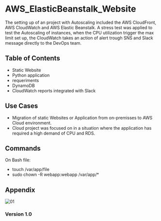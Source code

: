 # AWS_ElasticBeanstalk_Website

The setting up of an project with Autoscaling included the AWS CloudFront, AWS CloudWatch and AWS Elastic Beanstalk. A stress test was applied to test the Autoscaling of instances, when the CPU utilization trigger the max limit set up, the CloudWatch takes an action of alert trough SNS and Slack message directly to the DevOps team.  

## Table of Contents

- Static Website
- Python application 
- requeriments 
- DynamoDB
- CloudWatch reports integrated with Slack

## Use Cases

- Migration of static Websites or Application from on-premisses to AWS Cloud environment. 
- Cloud project was focused on in a situation where the application has required a high demand of CPU and RDS.     

## Commands

On Bash file:
- touch /var/app/file
- sudo chown -R webapp:webapp /var/app/*

## Appendix

![01](https://user-images.githubusercontent.com/46986006/122461299-02798980-cf68-11eb-9825-68cd88b2b25b.JPG)


### Version 1.0
